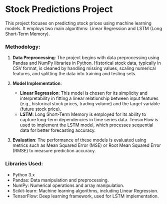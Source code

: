 # Stock Predictions Project

This project focuses on predicting stock prices using machine learning models. It employs two main algorithms: Linear Regression and LSTM (Long Short-Term Memory).

### Methodology:
1. **Data Preprocessing**: The project begins with data preprocessing using Pandas and NumPy libraries in Python. Historical stock data, typically in CSV format, is cleaned by handling missing values, scaling numerical features, and splitting the data into training and testing sets.

2. **Model Implementation**:
   - **Linear Regression**: This model is chosen for its simplicity and interpretability in fitting a linear relationship between input features (e.g., historical stock prices, trading volume) and the target variable (future stock price).
   - **LSTM**: Long Short-Term Memory is employed for its ability to capture long-term dependencies in time series data. TensorFlow is used to implement the LSTM model, which processes sequential data for better forecasting accuracy.

3. **Evaluation**: The performance of these models is evaluated using metrics such as Mean Squared Error (MSE) or Root Mean Squared Error (RMSE) to measure prediction accuracy.

### Libraries Used:
- Python 3.x
- Pandas: Data manipulation and preprocessing.
- NumPy: Numerical operations and array manipulation.
- Scikit-learn: Machine learning algorithms, including Linear Regression.
- TensorFlow: Deep learning framework, used for LSTM implementation.

